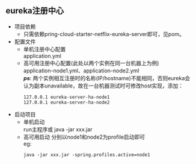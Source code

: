 ## eureka注册中心
* 项目依赖   
    * 只需依赖pring-cloud-starter-netflix-eureka-server即可，见pom。
* 配置文件    
    * 单机注册中心配置  
    application.yml  
    * 高可用注册中心配置(此处以两个实例在同一台机器上为例)  
    application-node1.yml、application-node2.yml  
        ***ps***: 两个实例相互注册时的名称(IP/hostname)不能相同，否则eureka会认为副本unavailable，故在一台机器测试时可修改host实现，添加：  
        ```
        127.0.0.1 eureka-server-ha-node1
        127.0.0.1 eureka-server-ha-node2
        ```
* 启动项目   
    * 单机启动  
    run主程序或 java -jar xxx.jar  
    * 高可用启动
    分别以node1和node2为profile启动即可  
    eg:  
        ```
        java -jar xxx.jar -spring.profiles.active=node1
        ```